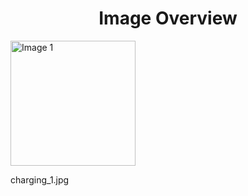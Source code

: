 <h1 style ="text-align: center;"> Image Overview </h1>
<div>
<div style="width="20%">
<img src="https://media.evkx.net/multimedia/technology/charging/charging_1_xst.jpg" alt="Image 1" style="width: 200px;">
<p>charging_1.jpg</p>
</div>
</div>
